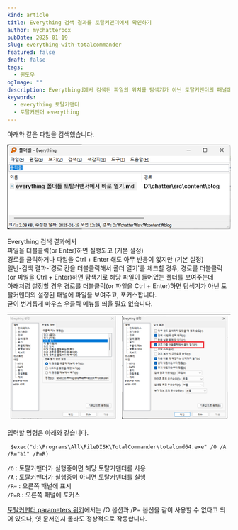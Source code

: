 ```yaml
---
kind: article
title: Everything 검색 결과를 토탈커맨더에서 확인하기
author: mychatterbox
pubDate: 2025-01-19
slug: everything-with-totalcommander
featured: false
draft: false
tags:
  - 윈도우
ogImage: ""
description: Everythingd에서 검색된 파일의 위치를 탐색기가 아닌 토탈커맨더의 패널에서 바로 확인하는 방법을 설명합니다.
keywords:
  - everything 토탈커맨더
  - 토탈커맨더 everything
---
```


아래와 같은 파일을 검색했습니다.  

![everything](../../assets/blog-images/2025/everything-with-totalcommander_1.png)  

Everything 검색 결과에서  
파일을 더블클릭(or Enter)하면 실행되고 (기본 설정)  
경로를 클릭하거나 파일을 Ctrl + Enter 해도 아무 반응이 없지만 (기본 설정)  
일반-검색 결과-'경로 칸을 더블클릭해서 폴더 열기'를 체크할 경우, 경로를 더블클릭(or 파일을 Ctrl + Enter)하면 탐색기로 해당 파일이 들어있는 폴더를 보여주는데  
아래처럼 설정할 경우 경로를 더블클릭(or 파일을 Ctrl + Enter)하면 탐색기가 아닌 토탈커맨더의 설정된 패널에 파일을 보여주고, 포커스합니다.  
굳이 번거롭게 마우스 우클릭 메뉴를 띄울 필요 없습니다.  

![everything-setting](../../assets/blog-images/2025/everything-with-totalcommander_2.png) | ![everything-setting](../../assets/blog-images/2025/everything-with-totalcommander_3.png)
--- | --- |

입력할 명령은 아래와 같습니다.  
   ```
    $exec("d:\Programs\All\FileDISK\TotalCommander\totalcmd64.exe" /O /A /R="%1" /P=R)
   ```

`/O` : 토탈커맨더가 실행중이면 해당 토탈커맨더를 사용  
`/A` : 토탈커맨더가 실행중이 아니면 토탈커맨더를 실행  
`/R=` : 오른쪽 패널에 표시  
`/P=R` : 오른쪽 패널에 포커스  


[토탈커맨더 parameters 위키](https://www.ghisler.ch/wiki/index.php/Command_line_parameters)에서는 /O 옵션과 /P= 옵션을 같이 사용할 수 없다고 되어 있으나, 옛 문서인지 몰라도 정상적으로 작동합니다.  